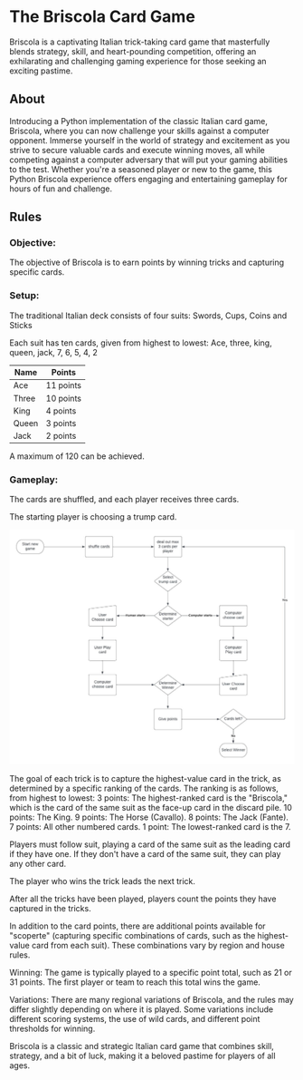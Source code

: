 # The Briscola Card Game
Briscola is a captivating Italian trick-taking card game that masterfully blends strategy, skill, and heart-pounding competition, offering an exhilarating and challenging gaming experience for those seeking an exciting pastime.


## **About**
Introducing a Python implementation of the classic Italian card game, Briscola, where you can now challenge your skills against a computer opponent. Immerse yourself in the world of strategy and excitement as you strive to secure valuable cards and execute winning moves, all while competing against a computer adversary that will put your gaming abilities to the test. Whether you're a seasoned player or new to the game, this Python Briscola experience offers engaging and entertaining gameplay for hours of fun and challenge.


## **Rules**
### Objective:
The objective of Briscola is to earn points by winning tricks and capturing specific cards.

### Setup:
The traditional Italian deck consists of four suits:
Swords, Cups, Coins and Sticks

Each suit has ten cards, given from highest to lowest:
Ace, three, king, queen, jack, 7, 6, 5, 4, 2

| Name | Points |
| ----------- | ----------- |
| Ace 	| 11 points |
| Three 	| 10 points |
| King 	| 4 points |
| Queen 	| 3 points |
| Jack 	| 2 points |

A maximum of 120 can be achieved.

### Gameplay:

The cards are shuffled, and each player receives three cards.

The starting player is choosing a trump card.



![Flow Chart](https://github.com/Pymetheus/The-Briscola-card-game/blob/main/flow-chart-briscola_v1.jpeg)

The goal of each trick is to capture the highest-value card in the trick, as determined by a specific ranking of the cards. The ranking is as follows, from highest to lowest:
    3 points: The highest-ranked card is the "Briscola," which is the card of the same suit as the face-up card in the discard pile.
    10 points: The King.
    9 points: The Horse (Cavallo).
    8 points: The Jack (Fante).
    7 points: All other numbered cards.
    1 point: The lowest-ranked card is the 7.

Players must follow suit, playing a card of the same suit as the leading card if they have one. If they don't have a card of the same suit, they can play any other card.

The player who wins the trick leads the next trick.

After all the tricks have been played, players count the points they have captured in the tricks.

In addition to the card points, there are additional points available for "scoperte" (capturing specific combinations of cards, such as the highest-value card from each suit). These combinations vary by region and house rules.

Winning:
The game is typically played to a specific point total, such as 21 or 31 points. The first player or team to reach this total wins the game.

Variations:
There are many regional variations of Briscola, and the rules may differ slightly depending on where it is played. Some variations include different scoring systems, the use of wild cards, and different point thresholds for winning.

Briscola is a classic and strategic Italian card game that combines skill, strategy, and a bit of luck, making it a beloved pastime for players of all ages.
